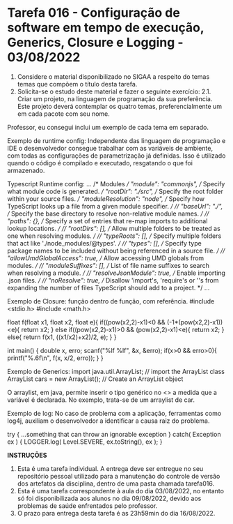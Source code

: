 # Tarefa 016 - Configuração de software em tempo de execução, Generics, Closure e Logging - 03/08/2022

1. Considere o material disponibilizado no SIGAA a respeito do temas temas que compõem o título desta tarefa.
2. Solicita-se o estudo deste material e fazer o seguinte exercício:
   2.1. Criar um projeto, na linguagem de programação da sua preferência. Este projeto deverá contemplar os quatro temas, preferencialmente um em cada pacote com seu nome.


Professor, eu consegui inclui um exemplo de cada tema em separado.

Exemplo de runtime config:
Independente das linguagem de programação e IDE o desenvolvedor consegue trabalhar com as variáveis de ambiente, com todas as configurações de parametrização já definidas. Isso é utilizado quando o código é compilado e executado, resgatando o que foi armazenado.

Typescript Runtime config:
... 
 /* Modules */
    "module": "commonjs",                                /* Specify what module code is generated. */
    "rootDir": "./src",                                  /* Specify the root folder within your source files. */
    "moduleResolution": "node",                       /* Specify how TypeScript looks up a file from a given module specifier. */
    // "baseUrl": "./",                                  /* Specify the base directory to resolve non-relative module names. */
    // "paths": {},                                      /* Specify a set of entries that re-map imports to additional lookup locations. */
    // "rootDirs": [],                                   /* Allow multiple folders to be treated as one when resolving modules. */
    // "typeRoots": [],                                  /* Specify multiple folders that act like './node_modules/@types'. */
    // "types": [],                                      /* Specify type package names to be included without being referenced in a source file. */
    // "allowUmdGlobalAccess": true,                     /* Allow accessing UMD globals from modules. */
    // "moduleSuffixes": [],                             /* List of file name suffixes to search when resolving a module. */
    // "resolveJsonModule": true,                        /* Enable importing .json files. */
    // "noResolve": true,                                /* Disallow 'import's, 'require's or '<reference>'s from expanding the number of files TypeScript should add to a project. */
...

Exemplo de Closure: função dentro de função, com referência.
#include <stdio.h>
#include <math.h>

float f(float x1, float x2, float e){
    if((pow(x2,2)-x1)<0 && (-1*(pow(x2,2)-x1))<e){
        return x2;
    } else if((pow(x2,2)-x1)>0 && (pow(x2,2)-x1)<e){
            return x2;
    } else{
        return f(x1, ((x1/x2)+x2)/2, e);
    }
}

int main() {
    double x, erro;
    scanf("%lf %lf", &x, &erro);
    if(x>0 && erro>0){
        printf("%.6f\n", f(x, x/2, erro));
    }
}

Exemplo de Generics: 
import java.util.ArrayList; // import the ArrayList class
ArrayList<String> cars = new ArrayList<String>(); // Create an ArrayList object

O arraylist, em java, permite inserir o tipo genérico no <> a medida que a variável é declarada. No exemplo, trata-se de um arraylist de car.

Exemplo de log:
No caso de problema com a aplicação, ferramentas como log4j, auxiliam o desenvolvedor a identificar a causa raiz do problema.

try {
    ...something that can throw an ignorable exception
} catch( Exception ex ) {
    LOGGER.log( Level.SEVERE, ex.toString(), ex );
}

**INSTRUÇÕES**
1. Esta é uma tarefa individual. A entrega deve ser entregue no seu repositório pessoal utilizado para a manutenção do controle de versão dos artefatos da disciplina, dentro de uma pasta chamada tarefa016.
2. Esta é uma tarefa correspondente à aula do dia 03/08/2022, no entanto só foi disponibilizada aos alunos no dia 09/08/2022, devido aos problemas de saúde enfrentados pelo professor.
4. O prazo para entrega desta tarefa é as 23h59min do dia 16/08/2022.
